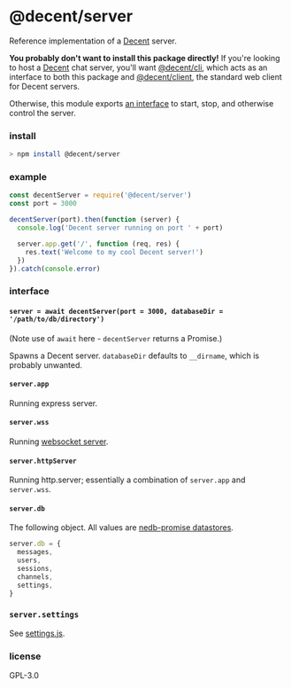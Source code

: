 # @decent/server
Reference implementation of a [Decent](https://github.com/decent-chat/decent) server.

**You probably don't want to install this package directly!** If you're looking to host a [Decent](https://github.com/decent-chat/decent) chat server, you'll want [@decent/cli](https://github.com/decent-chat/decent/tree/master/packages/cli), which acts as an interface to both this package and [@decent/client](https://github.com/decent-chat/decent/tree/master/packages/client), the standard web client for Decent servers.

Otherwise, this module exports [an interface](#interface) to start, stop, and otherwise control the server.

### install
```sh
> npm install @decent/server
```

### example
```js
const decentServer = require('@decent/server')
const port = 3000

decentServer(port).then(function (server) {
  console.log('Decent server running on port ' + port)

  server.app.get('/', function (req, res) {
    res.text('Welcome to my cool Decent server!')
  })
}).catch(console.error)
```

### interface

#### `server = await decentServer(port = 3000, databaseDir = '/path/to/db/directory')`
(Note use of `await` here - `decentServer` returns a Promise.)

Spawns a Decent server. `databaseDir` defaults to `__dirname`, which is probably unwanted.

#### `server.app`
Running express server.

#### `server.wss`
Running [websocket server](https://github.com/websockets/ws/blob/HEAD/doc/ws.md).

#### `server.httpServer`
Running http.server; essentially a combination of `server.app` and `server.wss`.

#### `server.db`
The following object. All values are [nedb-promise datastores](https://npm.im/nedb-promise).
```js
server.db = {
  messages,
  users,
  sessions,
  channels,
  settings,
}
```

### `server.settings`
See [settings.js](https://github.com/decent-chat/decent/tree/master/packages/server/settings.js).

### license
GPL-3.0
